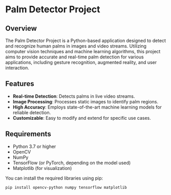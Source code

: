 # Palm Detector Project

## Overview

The Palm Detector Project is a Python-based application designed to detect and recognize human palms in images and video streams. Utilizing computer vision techniques and machine learning algorithms, this project aims to provide accurate and real-time palm detection for various applications, including gesture recognition, augmented reality, and user interaction.

## Features

- **Real-time Detection**: Detects palms in live video streams.
- **Image Processing**: Processes static images to identify palm regions.
- **High Accuracy**: Employs state-of-the-art machine learning models for reliable detection.
- **Customizable**: Easy to modify and extend for specific use cases.

## Requirements

- Python 3.7 or higher
- OpenCV
- NumPy
- TensorFlow (or PyTorch, depending on the model used)
- Matplotlib (for visualization)

You can install the required libraries using pip:

```bash
pip install opencv-python numpy tensorflow matplotlib
